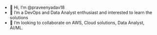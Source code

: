 - 👋 Hi, I’m @praveenyadav18
- 👀 I’m a DevOps and Data Analyst enthusiast and interested to learn the solutions
- 💞️ I’m looking to collaborate on AWS, Cloud solutions, Data Analyst, AI/ML.

<!---
praveenyadav18/praveenyadav18 is a ✨ special ✨ repository because its `README.md` (this file) appears on your GitHub profile.
You can click the Preview link to take a look at your changes.
--->
